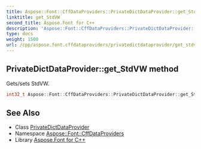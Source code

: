 ```yaml
---
title: Aspose::Font::CffDataProviders::PrivateDictDataProvider::get_StdVW method
linktitle: get_StdVW
second_title: Aspose.Font for C++
description: 'Aspose::Font::CffDataProviders::PrivateDictDataProvider::get_StdVW method. Gets/sets StdVW in C++.'
type: docs
weight: 1500
url: /cpp/aspose.font.cffdataproviders/privatedictdataprovider/get_stdvw/
---
```

## PrivateDictDataProvider::get_StdVW method


Gets/sets StdVW.

```cpp
int32_t Aspose::Font::CffDataProviders::PrivateDictDataProvider::get_StdVW()
```

## See Also

* Class [PrivateDictDataProvider](../)
* Namespace [Aspose::Font::CffDataProviders](../../)
* Library [Aspose.Font for C++](../../../)
